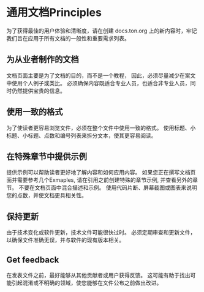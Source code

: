 # 通用文档Principles

为了获得最佳的用户体验和清晰度，请在创建 docs.ton.org 上的新内容时，牢记我们旨在应用于所有文档的一般性和重要需求列表。

## 为从业者制作的文档

文档页面主要是为了文档的目的，而不是一个教程， 因此，必须尽量减少在案文中使用个人例子或类比。 必须确保内容既适合专业人员，也适合非专业人员，同时仍然提供宝贵的信息。

## 使用一致的格式

为了使读者更容易浏览文件，必须在整个文件中使用一致的格式。 使用标题、小标题、小标题、点数和编号列表来拆分文本，使其更容易阅读。

## 在特殊章节中提供示例

提供示例可以帮助读者更好地了解内容和如何应用内容。 如果您正在撰写文档页面并需要参考几个Exmaples, 请在引用之前创建特殊的章节示例, 并查看另外的章节。 不要在文档页面中混合描述和示例。
使用代码片断、屏幕截图或图表来说明您的点数，并使文档更具相关性。

## 保持更新

由于技术变化或软件更新，技术文件可能很快过时。 必须定期审查和更新文件，以确保文件准确无误，并与软件的现有版本相关。

## Get feedback

在发表文件之前，最好能够从其他贡献者或用户获得反馈。 这可能有助于找出可能引起混淆或不明确的领域，使您能够在文件公布之前做出改进。
